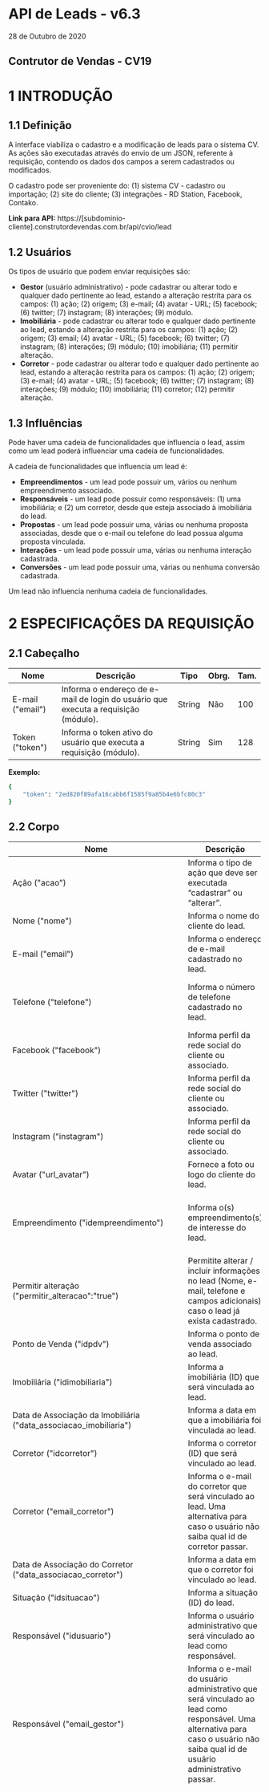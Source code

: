 # API de Leads - v6.3
28 de Outubro de 2020
## Contrutor de Vendas - CV19

# 1 INTRODUÇÃO

## 1.1 Definição
A interface viabiliza o cadastro e a modificação de leads para o sistema CV. As ações são executadas através do envio de um JSON, referente à requisição, contendo os dados dos campos a serem cadastrados ou modificados.

O cadastro pode ser proveniente do: (1) sistema CV - cadastro ou importação; (2) site do cliente; (3) integrações - RD Station, Facebook, Contako.

**Link para API:** https://[subdominio-cliente].construtordevendas.com.br/api/cvio/lead

## 1.2 Usuários
Os tipos de usuário que podem enviar requisições são:
  - **Gestor** (usuário administrativo) - pode cadastrar ou alterar todo e qualquer dado pertinente ao lead, estando a alteração restrita para os campos: (1) ação; (2) origem; (3) e-mail; (4) avatar - URL; (5) facebook; (6) twitter; (7) instagram; (8) interações; (9) módulo.
  - **Imobiliária** - pode cadastrar ou alterar todo e qualquer dado pertinente ao lead, estando a alteração restrita para os campos: (1) ação; (2) origem; (3) email; (4) avatar - URL; (5) facebook; (6) twitter; (7) instagram; (8) interações; (9) módulo; (10) imobiliária; (11) permitir alteração.
  - **Corretor** - pode cadastrar ou alterar todo e qualquer dado pertinente ao lead, estando a alteração restrita para os campos: (1) ação; (2) origem; (3) e-mail; (4) avatar - URL; (5) facebook; (6) twitter; (7) instagram; (8) interações; (9) módulo; (10) imobiliária; (11) corretor; (12) permitir alteração.

## 1.3 Influências
Pode haver uma cadeia de funcionalidades que influencia o lead, assim como um lead poderá influenciar uma cadeia de funcionalidades.

A cadeia de funcionalidades que influencia um lead é:  
  - **Empreendimentos** - um lead pode possuir um, vários ou nenhum empreendimento associado.
  - **Responsáveis** - um lead pode possuir como responsáveis: (1) uma imobiliária; e (2) um corretor, desde que esteja associado à imobiliária do lead.
  - **Propostas** - um lead pode possuir uma, várias ou nenhuma proposta associadas, desde que o e-mail ou telefone do lead possua alguma proposta vinculada.
  - **Interações** - um lead pode possuir uma, várias ou nenhuma interação cadastrada.
  - **Conversões** - um lead pode possuir uma, várias ou nenhuma conversão cadastrada.

Um lead não influencia nenhuma cadeia de funcionalidades.

# 2 ESPECIFICAÇÕES DA REQUISIÇÃO

## 2.1 Cabeçalho
| Nome | Descrição | Tipo | Obrg. | Tam. |
| ------ | ------ | ------ | ------ | ------ |
| E-mail ("email") | Informa o endereço de e-mail de login do usuário que executa a requisição (módulo). | String | Não | 100 |
| Token ("token") | Informa o token ativo do usuário que executa a requisição (módulo). | String | Sim | 128 |

**Exemplo:**
```sh
{  
    "token": "2ed820f89afa16cabb6f1585f9a85b4e6bfc80c3"   
}
```

## 2.2 Corpo
| Nome | Descrição | Tipo | Obrg. | Tam. | Observação |
| ------ | ---------- | ------ | -- | -- | ------ |
| Ação ("acao") | Informa o tipo de ação que deve ser executada “cadastrar” ou “alterar”. | String | Sim | 100 |
| Nome ("nome") | Informa o nome do cliente do lead. | String | Sim | 100 |
| E-mail ("email") | Informa o endereço de e-mail cadastrado no lead. | String | Sim | 100 |
| Telefone ("telefone") | Informa o número de telefone cadastrado no lead. | String | Não | 15 | Restrição numérica e máscara para campo de telefone.
| Facebook ("facebook") | Informa perfil da rede social do cliente ou associado. | String | Não | 100 |
| Twitter ("twitter") | Informa perfil da rede social do cliente ou associado. | String | Não | 100 |
| Instagram ("instagram") | Informa perfil da rede social do cliente ou associado. | String | Não | 100 |
| Avatar ("url_avatar") | Fornece a foto ou logo do cliente do lead. | String | não | 100 | Enviado através de URL.
| Empreendimento ("idempreendimento") | Informa o(s) empreendimento(s) de interesse do lead. | Integer | Não | 10 | Pode ser enviado apenas um ID ou um array contendo vários IDs.
| Permitir alteração ("permitir_alteracao":"true") | Permitite alterar / incluir informações no lead (Nome, e-mail, telefone e campos adicionais) caso o lead já exista cadastrado. | Boolean | Sim | - |
| Ponto de Venda ("idpdv") | Informa o ponto de venda associado ao lead. | Integer | Não | 10 | Pode ser enviado apenas um ID.
| Imobiliária ("idimobiliaria") | Informa a imobiliária (ID) que será vinculada ao lead. | Integer | Não | 10 | 
| Data de Associação da Imobiliária ("data_associacao_imobiliaria") | Informa a data em que a imobiliária foi vinculada ao lead. | Datetime | Não | - | 
| Corretor ("idcorretor") | Informa o corretor (ID) que será vinculado ao lead. | Integer | Não | 10 | 
| Corretor ("email_corretor") | Informa o e-mail do corretor que será vinculado ao lead. Uma alternativa para caso o usuário não saiba qual id de corretor passar. | String | Não | 100 | 
| Data de Associação do Corretor ("data_associacao_corretor") | Informa a data em que o corretor foi vinculado ao lead. | Datetime | Não | - | 
| Situação ("idsituacao") | Informa a situação (ID) do lead. | Integer | Não | 10 |
| Responsável ("idusuario") | Informa o usuário administrativo que será vinculado ao lead como responsável. | Integer | Não | 10 | 
| Responsável ("email_gestor") | Informa o e-mail do usuário administrativo que será vinculado ao lead como responsável. Uma alternativa para caso o usuário não saiba qual id de usuário administrativo passar. | String | Não | 100 | 
| Origem ("origem") | Informa a origem (ID) do lead. | String | Não | 2 | Opções - "ND" - Não Definido / "GE" - Painel Gestor / "CO" - Painel Corretor / "IM" - Painel Imobiliária / "FB" - Facebook Ads / "SI" - WebSite / "GO' - Google / "CH" - Chat Online / "TD" - Tráfego Direto / "MP" - Mídia Paga / "BO" - Busca Orgânica / "EM" - Email / "RF" - Referência / "SC" - Social / "DP" - Display / "OP" - Outras publicidades / "OU" - Outros / "UK" - Desconhecido. Caso não seja enviado no JSON da requisição, recebe o valor padrão do sistema (o valor do campo “modulo”).
| Mídia ("midia") | Informa o código da mídia que está gerando o lead. | Integer | Não | 0 | Ex.: gpc, ads
| Data do Vencimento ("data_vencimento") | Informa a data de vencimento do lead de acordo com a situação atual. | Datetime | Não | 0 | Deve ser enviado no formato BR.
| Utilizar fila ("lead_utilizar_fila") | Substitui a variável do específico de utilização da Fila de imobiliárias e corretores. | Boleano | Não |  |
| Não associar Gestor, Corretor e Imobiliária ("nao_associar_gestor_corretor_imobiliaria") | Informa se não ocorrerá associação do lead a gestor, corretor ou imobiliária. Caso seja true, as informações de atendentes enviadas para a API serão ignoradas. | Boleano | Não |  | Caso o leads já tinha gestor, corretor ou imobiliária, esses serão mantidos mesmo que novos valores tenham sido enviados para a API. |
| Conversão ("conversao") | Informa o nome da fonte de uma nova entrada de um lead existente. | String | Não | 100 |
| Data da Conversão ("data_cad_conversao") | Informa a data que a conversão do lead foi cadastrada. | Datetime | Não | 0 | Deve ser enviado no formato BR.
| Campos Adicionais ("campos_adicionais") | Informa o(s) campo(s) extra(s) e seu(s) respectivo(s) valor(es), cadastrado(s) por uma construtora. | String / Text | Não | 100 |
| Interações ("interacoes") | Informa as interações (anotação, ligação, e-mail, SMS, WhatsApp) que foram efetuadas no lead. | String / Text | Não | 1 / 0 | Array de arrays contendo os campos “tipo” e “descricao” para cada interação. Opções - “A” (anotação) / “L” (ligação) / “E” (e-mail) / “S” (SMS) / “W” (WhatsApp).

**Exemplo:**
```sh
{   
    "acao": "salvar",
    "nome": "Nivaldo Oliva II",
    "email": "nivaldoolivasegundo@gmail.com",
    "telefone": "(79) 98833-0011",
    "permitir_alteracao":"true",
    "idempreendimento": 
    {
        "0":30
    },
    "origem": "SI",
    "conversao": "Campanha 2018.10.31",
    "campos_adicionais": 
    {
        "possui_imoveis": "Sim"
    },
    "interacoes": 
    {
        "0": 
        { 
            "tipo" : "L",
            "descricao" : "Ligar para Alfred Ramos"
        },
        "1": 
        { 
            "tipo" : "W",
            "descricao" : "Teste de mensagem pelo WhatsApp"
        }
    }
}
```

## 2.3 Resposta (mensagem de sucesso)
| Nome | Descrição | Tipo | Obrg. | Tam. | Observação |
| ------ | ---------- | ------ | -- | -- | ------ |
Sucesso ("sucesso") | Retorna se a ação de “cadastrar” ou “alterar” foi efetuada com sucesso ou não. | String |  | 10 | Opções - “True” / “False”. |
Lead ("id") | Retorna o lead (ID) que foi cadastrado ou alterado. | Integer |  | 10
Imobiliária ("idimobiliaria") | Retorna a imobiliária (ID) do lead cadastrado ou alterado. | Integer |  | 10 | No caso de uma requisição enviada pelo módulo “gestor”. |
Nome da Imobiliária ("imobiliaria_nome") | Retorna o nome da imobiliária do lead cadastrado ou alterado. | String |  | 40 | Imobiliária do Lead |
E-mail da Imobiliária ("imobiliaria_email") | Retorna o email da imobiliária do lead cadastrado ou alterado. | String |  | 40 | email@imobiliaria.com.br |
Telefone da Imobiliária ("imobiliaria_telefone") | Retorna o telefone da imobiliária do lead cadastrado ou alterado. | String |  | 40 | (79) 99873-8818 |
Corretor ("idcorretor") | Retorna o corretor (ID) do lead cadastrado ou alterado. | Integer |  | 10 | No caso de uma requisição enviada pelo módulo “gestor” ou “imobiliária”. |
Referência do corretor ("corretor_referencia") | Retorna a referência do corretor do lead cadastrado ou alterado. | String |  | 40 | COR390 |
Nome do corretor ("corretor_nome") | Retorna o nome do corretor do lead cadastrado ou alterado. | String |  | 40 | Corretor do Lead |
E-mail do Corretor ("corretor_email") | Retorna o email do Corretor do lead cadastrado ou alterado. | String |  | 40 | email@corretor.com.br |
Telefone do Corretor ("corretor_telefone") | Retorna o telefone do Corretor do lead cadastrado ou alterado. | String |  | 40 | (79) 99873-8818 |
Usuário Gestor ("idusuario") | Retorna o usuario atendente (ID) do lead cadastrado ou alterado. | Integer |  | 10 | No caso de uma requisição enviada pelo módulo “gestor” ou “imobiliária”. |
Nome do Usuário ("usuario_nome") | Retorna o nome do usuário do lead cadastrado ou alterado. | String |  | 40 | Usuário do Lead |
E-mail do Usuário ("usuario_email") | Retorna o email do Usuário do lead cadastrado ou alterado. | String |  | 40 | email@usuario.com.br |
Telefone do Usuário ("usuario_telefone") | Retorna o telefone do Usuário do lead cadastrado ou alterado. | String |  | 40 | (79) 99873-8818 |
Situação ("idsituacao") | Retorna a situação (ID) do lead cadastrado ou alterado. | Integer |  | 10 |
Mensagem ("mensagem") | Retorna a ação que foi efetuado no lead. | String |  | 100 | Opções - “cadastrou_sucesso” / “modificou_sucesso”.
Código ("codigo") | Retorna o response code referente ao resultado da ação efetuada no lead. | Integer |  | 3 |

**Exemplo:**
```sh
{   
    "sucesso": true,
    "id": 82,
    "idimobiliaria": "2",
    *"imobiliaria_nome": "Imobiliária do Lead",
    *"imobiliaria_email": "email@imobiliaria.com.br",
    *"imobiliaria_telefone": "(79) 998738818",
    "idcorretor": "4",
    *"corretor_referencia": "COR390",
    *"corretor_nome": "Corretor do Lead",
    *"corretor_email": "email@corretor.com.br",
    *"corretor_telefone": "(79) 998738818",
    *"idusuario": "4",
    *"usuario_nome": "Atendente do Lead",
    *"usuario_email": "email@usuario.com.br",
    *"usuario_telefone": "(79) 998738818",
    "idsituacao": "3",
    "mensagem": "cadastrou_sucesso",
    "codigo": 200  
}
```

# 3 ESPECIFICAÇÕES DAS AÇÕES

## 3.1 Cadastro de leads
O cadastro de um lead é efetuado utilizando dois campos principais: (1) e-mail; (2) telefone. Um lead pode ser cadastrado mediante a três situações desses campos: (1) com e-mail e telefone; (2) apenas com e-mail; (3) apenas com telefone.

Caso o JSON da requisição de cadastro do lead possua o campo “e-mail” e o campo “telefone”, o lead é cadastrado e o campo “e-mail” será sua chave. O campo “e-mail” possui prioridade em relação ao campo “telefone”, desta forma leads diferentes podem ter o mesmo número de telefone desde que tenham e-mails diferentes.

Caso o JSON da requisição de cadastro do lead possua apenas o campo “e-mail”, o lead é cadastrado deixando o campo “telefone” vazio e, da mesma forma, o campo “e-mail” será sua chave. Não podem existir dois ou mais leads no sistema que tenham o mesmo e-mail.

Caso o JSON da requisição de cadastro do lead possua apenas o campo “telefone”, o lead é cadastrado deixando o campo “e-mail” vazio e o campo “telefone” será sua chave. Não podem existir dois ou mais leads no sistema que não possuem e-mail e tenham o mesmo número de telefone. Leads diferentes podem ter o mesmo número de telefone desde que tenham e-mails diferentes.

## 3.2 Situação
Ao cadastrar um novo lead é verificado se o JSON da requisição possui o campo “idsituacao” preenchido: (1) caso o valor seja nulo, a situação do lead deve ser cadastrada com a flag “início”; (2) caso o valor seja diferente de nulo, a situação do lead deve ser cadastrada com o novo valor enviado; (3) caso não possua um valor, segue para a verificação do próximo campo e será cadastrada com a flag “início”. Os casos descritos anteriormente não serão aplicados: (1) se for enviado um idcorretor, neste caso será cadastrado na situação com flag "corretor"; (2) se o e-mail ou telefone estiver vinculado a qualquer reserva existente no sistema CV, neste caso será cadastrado na situação com flag "proposta".

Ao editar um lead é verificado se o JSON da requisição possui o campo “idsituacao” preenchido: (1) caso o valor seja nulo e a situação atual do lead seja “cancelado”, então a situação do lead deve ser modificada para “início”; (2) caso o valor seja diferente de nulo, a situação do lead deve ser modificada para o novo valor enviado; (3) caso não possua um valor, a situação permanece a mesma e segue para a verificação do próximo campo.

## 3.3 Empreendimentos
Ao cadastrar um novo lead ou editar um lead existente é verificado se o JSON da requisição possui o campo “idempreendimento” preenchido: (1) caso exista um ou mais valores, adiciona ao lead apenas os valores que estiverem ativos tanto no banco de dados quanto no painel; (2) caso não possua um valor, segue para a verificação do próximo campo.

## 3.4 Responsável
Ao cadastrar um novo lead ou editar um lead existente é verificado se o JSON da requisição possui o campo “idimobiliaria” ou “idcorretor” preenchido: (1.1) caso a requisição tenha sido enviada pelo módulo “gestor”, adiciona a nova imobiliária ao lead; (1.2) caso a requisição tenha sido enviada pelo módulo “gestor”, se o corretor estiver vinculado a imobiliária, adiciona o novo corretor ao lead; (2) caso a requisição tenha sido enviada pelo módulo “imobiliária”, se o corretor estiver vinculado a imobiliária, adiciona o novo corretor ao lead; (3) caso não possua um valor, segue para a verificação do próximo campo.

## 3.5 Propostas
Ao cadastrar um novo lead é verificado se o e-mail ou o telefone no JSON da requisição pertence a alguma proposta (reserva) existente no sistema CV, seja como titular ou associado da mesma. Existindo uma ou mais propostas elas devem ser associadas ao lead. 

Durante essa ação, a situação do lead só deve ser alterada para “reserva”, caso uma das propostas associadas tenha a situação diferente de: (1) vendido; (2) distrato; (3) cancelado; ou (4) vencido. 

Ao editar um lead existente é verificado se o e-mail ou o telefone no JSON da requisição pertence a alguma proposta (reserva) existente no sistema CV, seja como titular ou associado da mesma. Existindo uma ou mais propostas elas devem ser associadas ao lead. 

Durante essa ação, a situação do lead só deve ser alterada para “reserva”, caso uma das propostas associadas tenha a situação diferente de: (1) distrato; (2) cancelado; ou (3) vencido. Havendo uma proposta com situação igual a “vendido”, a situação do lead deve ser alterada para “finalizado”.

## 3.6 Origem
Ao cadastrar um lead: (1) caso seja enviado o campo “origem” no JSON da requisição, ele será cadastrado como a origem do lead; (2) caso não exista uma “origem” no JSON da requisição, a origem do lead deve ser o padrão do sistema (o valor do campo “módulo”).

Desta forma, a “origem” de um lead sempre será preenchida de alguma forma. A origem de um lead é única e não pode ser editada.

Ao editar um lead, caso seja enviado o campo “origem” no JSON da requisição, ele deve ser tratado como a origem de uma conversão.

## 3.7 Conversão
Ao cadastrar um lead, uma “conversão” pode ser enviada no JSON da requisição. Caso seja enviada uma “conversão”, sua origem será a mesma origem do lead. 

Ao cadastrar ou editar um lead, caso seja enviada uma “conversão” que ainda não exista no sistema, ela será cadastrada. Existe um CRUD para registrar conversões. Se uma conversão for enviada no JSON da requisição com o nome diferente de alguma conversão já registrada no sistema, então ela será cadastrada como uma nova conversão.

Ao editar um lead, uma “conversão” pode ser enviada no JSON da requisição: (1) caso seja enviado um campo “conversão” e um campo “origem”, essa origem deve ser tratada como a origem da conversão; (2) caso seja enviada uma “conversão” sem uma “origem”, essa “conversão” terá sua “origem” estabelecida como “Não definida”.

## 3.8 Interações
Ao cadastrar um novo lead ou editar um lead existente é verificado se o JSON da requisição possui o campo “interacoes” preenchido: (1) caso exista um ou mais valores, adiciona a(s) interação(ões) ao lead, com seus respectivos valores de “tipo” e “descricao”; (2) caso não possua um valor, segue para a verificação do próximo campo.

## 3.9 Avatar
Ao cadastrar um lead, o avatar pode cadastrado por: (1) importação através do e-mail; (2) URL de uma imagem.

No caso de buscas através do e-mail (Gmail) pela API de imagem, o avatar não será padrão para todos os clientes, depende de uma flag no sistema CV. Se a flag estiver definida para não efetuar buscas, o avatar ficará como as iniciais do nome do lead. Do contrário, será importada a mesma imagem utilizada na conta de e-mail.

Ao editar um lead, a imagem do avatar só pode ser alterada: (1) por integração, via URL (endereço da imagem); ou (2) através de nova requisição para o mesmo e-mail (API de imagem) que teve sua imagem modificada.

## 3.10 Ponto de Venda
Ao cadastrar um lead pela API, pode ser enviado o campo “idpdv” no JSON da requisição. Neste caso não existe uma verificação específica e o PDV é cadastrado no lead.

Ao editar um lead pela API, pode ser enviado o campo “idpdv” no JSON da requisição. Caso seja enviado, as situações possíveis são: (1) se o PDV está associado à imobiliária do lead ou a algum empreendimento do lead, será cadastrado no lead, do contrário não; (2) caso não exista nem imobilária nem empreendimentos associados ao lead, o PDV será cadastrado no lead; (3) caso seja enviado o mesmo “idpdv” nada será alterado.

Caso um PDV não possua associação com uma imobiliária nem com algum empreendimento, ele deverá ser exibido em todos os painéis.
